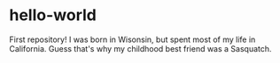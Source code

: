 # hello-world
First repository!
I was born in Wisonsin, but spent most of my life in California. Guess that's why my childhood best friend was a Sasquatch. 
